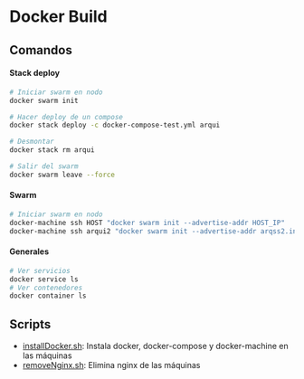 # Docker Build

## Comandos

#### Stack deploy

```bash
# Iniciar swarm en nodo
docker swarm init

# Hacer deploy de un compose
docker stack deploy -c docker-compose-test.yml arqui

# Desmontar
docker stack rm arqui

# Salir del swarm
docker swarm leave --force
```

#### Swarm

```bash
# Iniciar swarm en nodo
docker-machine ssh HOST "docker swarm init --advertise-addr HOST_IP"
docker-machine ssh arqui2 "docker swarm init --advertise-addr arqss2.ing.puc.cl"
```

#### Generales

```bash
# Ver servicios
docker service ls
# Ver contenedores
docker container ls
```

## Scripts

- [installDocker.sh](installDocker.sh): Instala docker, docker-compose y docker-machine en las máquinas
- [removeNginx.sh](removeNginx.sh): Elimina nginx de las máquinas
